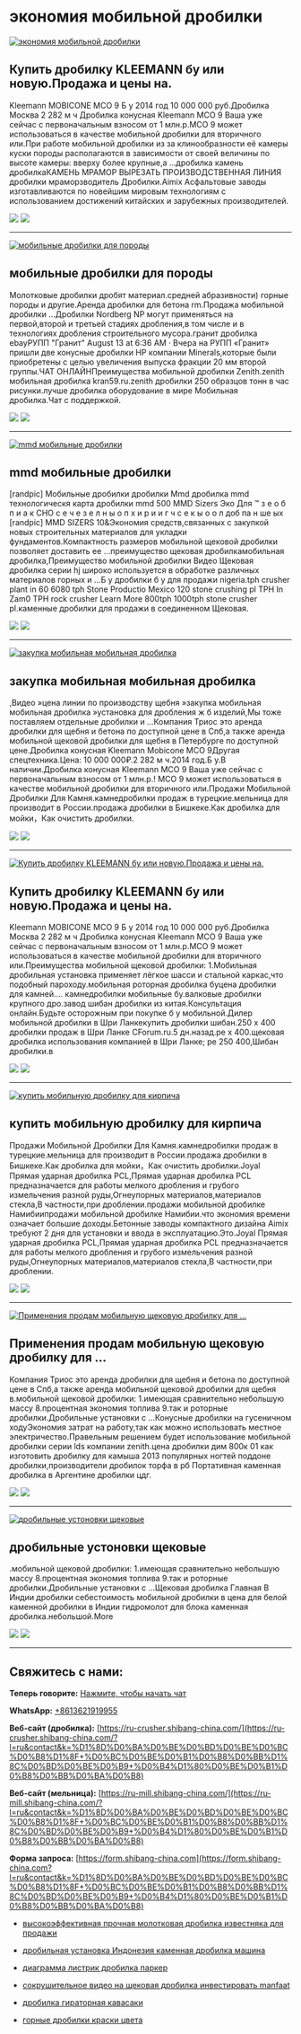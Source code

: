 # экономия мобильной дробилки

<a href="https://swt.shibang-china.com/?l=ru&img&k=%D1%8D%D0%BA%D0%BE%D0%BD%D0%BE%D0%BC%D0%B8%D1%8F+%D0%BC%D0%BE%D0%B1%D0%B8%D0%BB%D1%8C%D0%BD%D0%BE%D0%B9+%D0%B4%D1%80%D0%BE%D0%B1%D0%B8%D0%BB%D0%BA%D0%B8" target="_blank">![экономия мобильной дробилки](http://static.shibang-china.com/all-800x300/1114.jpg)</a>

## Купить дробилку KLEEMANN бу или новую.Продажа и цены на.
Kleemann MOBICONE MCO 9 Б у 2014 год 10 000 000 руб.Дробилка Москва 2 282 м ч Дробилка конусная Kleemann MCO 9 Ваша уже сейчас с первоначальным взносом от 1 млн.р.MCO 9 может использоваться в качестве мобильной дробилки для вторичного или.При работе мобильной дробилки из за клинообразности её камеры куски породы располагаются в зависимости от своей величины по высоте камеры: вверху более крупные,а …дробилка камень дробилкаКАМЕНЬ МРАМОР ВЫРЕЗАТЬ ПРОИЗВОДСТВЕННАЯ ЛИНИЯ дробилки мраморзводитель Дробилки.Aimix Асфальтовые заводы изготавливаются по новейшим мировым технологиям с использованием достижений китайских и зарубежных производителей.


<a href="https://whatsapp.shibangsoft.com/WhatsApp.php" target="_blank" title="WhatsApp">![](http://static.shibang-china.com/icon/whatsapp.png)</a> <a href="https://swt.shibang-china.com/?l=ru&icon&k=%D1%8D%D0%BA%D0%BE%D0%BD%D0%BE%D0%BC%D0%B8%D1%8F+%D0%BC%D0%BE%D0%B1%D0%B8%D0%BB%D1%8C%D0%BD%D0%BE%D0%B9+%D0%B4%D1%80%D0%BE%D0%B1%D0%B8%D0%BB%D0%BA%D0%B8" target="_blank">![](http://static.shibang-china.com/icon/chat-ru.png)</a>

---

<a href="https://swt.shibang-china.com/?l=ru&img&k=%D1%8D%D0%BA%D0%BE%D0%BD%D0%BE%D0%BC%D0%B8%D1%8F+%D0%BC%D0%BE%D0%B1%D0%B8%D0%BB%D1%8C%D0%BD%D0%BE%D0%B9+%D0%B4%D1%80%D0%BE%D0%B1%D0%B8%D0%BB%D0%BA%D0%B8" target="_blank">![мобильные дробилки для породы](http://static.shibang-china.com/all-800x300/35.jpg)</a>

## мобильные дробилки для породы
Молотковые дробилки дробят материал.средней абразивности) горные породы и другие.Аренда дробилки для бетона rm.Продажа мобильной дробилки …Дробилки Nordberg NP могут применяться на первой,второй и третьей стадиях дробления,в том числе и в технологиях дробления строительного мусора.гранит дробилка ebayРУПП &quot;Гранит&quot; August 13 at 6:36 AM &#183; Вчера на РУПП &#171;Гранит&#187; пришли две конусные дробилки HP компании Minerals,которые были приобретены с целью увеличения выпуска фракции 20 мм второй группы.ЧАТ ОНЛАЙНПреимущества мобильной дробилки Zenith.zenith мобильная дробилка kran59.ru.zenith дробилки 250 образцов тонн в час рисунки.лучше дробилка оборудование в мире Мобильная дробилка.Чат с поддержкой.


<a href="https://whatsapp.shibangsoft.com/WhatsApp.php" target="_blank" title="WhatsApp">![](http://static.shibang-china.com/icon/whatsapp.png)</a> <a href="https://swt.shibang-china.com/?l=ru&icon&k=%D1%8D%D0%BA%D0%BE%D0%BD%D0%BE%D0%BC%D0%B8%D1%8F+%D0%BC%D0%BE%D0%B1%D0%B8%D0%BB%D1%8C%D0%BD%D0%BE%D0%B9+%D0%B4%D1%80%D0%BE%D0%B1%D0%B8%D0%BB%D0%BA%D0%B8" target="_blank">![](http://static.shibang-china.com/icon/chat-ru.png)</a>

---

<a href="https://swt.shibang-china.com/?l=ru&img&k=%D1%8D%D0%BA%D0%BE%D0%BD%D0%BE%D0%BC%D0%B8%D1%8F+%D0%BC%D0%BE%D0%B1%D0%B8%D0%BB%D1%8C%D0%BD%D0%BE%D0%B9+%D0%B4%D1%80%D0%BE%D0%B1%D0%B8%D0%BB%D0%BA%D0%B8" target="_blank">![mmd мобильные дробилки](http://static.shibang-china.com/all-800x300/103.jpg)</a>

## mmd мобильные дробилки
[randpic] Мобильные дробилки дробилки Mmd дробилка mmd технологическя карта дробилки mmd 500 MMD Sizers Эко Для ™ з е о б п и а к СНО с е ч е з е л н ы о п х и р и и г ч с е к ы о о л доб па н ше ых [randpic] MMD SIZERS 10&amp;Экономия средств,связанных с закупкой новых строительных материалов для укладки фундаментов.Компактность размеров мобильной щековой дробилки позволяет доставить ее …преимущество щековая дробилкамобильная дробилка,Преимущество мобильной дробилки Видео Щековая дробилка серии hj широко используется в обработке различных материалов горных и …Б у дробилки б у для продажи nigeria.tph crusher plant in 60 6080 tph Stone Productio Mexico 120 stone crushing pl TPH In Zam0 TPH rock crusher Learn More 800tph 1000tph stone crusher pl.каменные дробилки для продажи в соединенном Щековая.


<a href="https://whatsapp.shibangsoft.com/WhatsApp.php" target="_blank" title="WhatsApp">![](http://static.shibang-china.com/icon/whatsapp.png)</a> <a href="https://swt.shibang-china.com/?l=ru&icon&k=%D1%8D%D0%BA%D0%BE%D0%BD%D0%BE%D0%BC%D0%B8%D1%8F+%D0%BC%D0%BE%D0%B1%D0%B8%D0%BB%D1%8C%D0%BD%D0%BE%D0%B9+%D0%B4%D1%80%D0%BE%D0%B1%D0%B8%D0%BB%D0%BA%D0%B8" target="_blank">![](http://static.shibang-china.com/icon/chat-ru.png)</a>

---

<a href="https://swt.shibang-china.com/?l=ru&img&k=%D1%8D%D0%BA%D0%BE%D0%BD%D0%BE%D0%BC%D0%B8%D1%8F+%D0%BC%D0%BE%D0%B1%D0%B8%D0%BB%D1%8C%D0%BD%D0%BE%D0%B9+%D0%B4%D1%80%D0%BE%D0%B1%D0%B8%D0%BB%D0%BA%D0%B8" target="_blank">![закупка мобильная мобильная дробилка](http://static.shibang-china.com/all-800x300/486.jpg)</a>

## закупка мобильная мобильная дробилка
,Видео &#187;цена линии по производству щебня &#187;закупка мобильная мобильная дробилка &#187;установка для дробления ж б изделий,Мы тоже поставляем отдельные дробилки и …Компания Триос это аренда дробилки для щебня и бетона по доступной цене в Спб,а также аренда мобильной щековой дробилки для щебня в Петербурге по доступной цене.Дробилка конусная Kleemann Mobicone MCO 9Другая спецтехника.Цена: 10 000 000₽.2 282 м ч.2014 год.Б у.В наличии.Дробилка конусная Kleemann MCO 9 Ваша уже сейчас с первоначальным взносом от 1 млн.р.! MCO 9 может использоваться в качестве мобильной дробилки для вторичного или.Продажи Мобильной Дробилки Для Камня.камнедробилки продаж в турецкие.мельница для производит в России.продажа дробилки в Бишкеке.Как дробилка для мойки，Как очистить дробилки.


<a href="https://whatsapp.shibangsoft.com/WhatsApp.php" target="_blank" title="WhatsApp">![](http://static.shibang-china.com/icon/whatsapp.png)</a> <a href="https://swt.shibang-china.com/?l=ru&icon&k=%D1%8D%D0%BA%D0%BE%D0%BD%D0%BE%D0%BC%D0%B8%D1%8F+%D0%BC%D0%BE%D0%B1%D0%B8%D0%BB%D1%8C%D0%BD%D0%BE%D0%B9+%D0%B4%D1%80%D0%BE%D0%B1%D0%B8%D0%BB%D0%BA%D0%B8" target="_blank">![](http://static.shibang-china.com/icon/chat-ru.png)</a>

---

<a href="https://swt.shibang-china.com/?l=ru&img&k=%D1%8D%D0%BA%D0%BE%D0%BD%D0%BE%D0%BC%D0%B8%D1%8F+%D0%BC%D0%BE%D0%B1%D0%B8%D0%BB%D1%8C%D0%BD%D0%BE%D0%B9+%D0%B4%D1%80%D0%BE%D0%B1%D0%B8%D0%BB%D0%BA%D0%B8" target="_blank">![Купить дробилку KLEEMANN бу или новую.Продажа и цены на.](http://static.shibang-china.com/all-800x300/392.jpg)</a>

## Купить дробилку KLEEMANN бу или новую.Продажа и цены на.
Kleemann MOBICONE MCO 9 Б у 2014 год 10 000 000 руб.Дробилка Москва 2 282 м ч Дробилка конусная Kleemann MCO 9 Ваша уже сейчас с первоначальным взносом от 1 млн.р.MCO 9 может использоваться в качестве мобильной дробилки для вторичного или.Преимущества мобильной щековой дробилки: 1.Мобильная дробильная установка применяет лёгкое шасси и стальной каркас,что подобный пароходу.мобильная роторная дробилка буцена дробилки для камней.… камнедробилки мобильные бу.валковые дробилки крупного дро.завод шибан дробилки из китая.Консультация онлайн.Будьте осторожным при покупке б у мобильной.Дилер мобильной дробилки в Шри Ланкекупить дробилки шибан.250 х 400 дробилки продаж в Шри Ланке CForum.ru.5 дн.назад.pe х 400.щековая дробилка использования компанией в Шри Ланке; pe 250 400,Шибан дробилки.в


<a href="https://whatsapp.shibangsoft.com/WhatsApp.php" target="_blank" title="WhatsApp">![](http://static.shibang-china.com/icon/whatsapp.png)</a> <a href="https://swt.shibang-china.com/?l=ru&icon&k=%D1%8D%D0%BA%D0%BE%D0%BD%D0%BE%D0%BC%D0%B8%D1%8F+%D0%BC%D0%BE%D0%B1%D0%B8%D0%BB%D1%8C%D0%BD%D0%BE%D0%B9+%D0%B4%D1%80%D0%BE%D0%B1%D0%B8%D0%BB%D0%BA%D0%B8" target="_blank">![](http://static.shibang-china.com/icon/chat-ru.png)</a>

---

<a href="https://swt.shibang-china.com/?l=ru&img&k=%D1%8D%D0%BA%D0%BE%D0%BD%D0%BE%D0%BC%D0%B8%D1%8F+%D0%BC%D0%BE%D0%B1%D0%B8%D0%BB%D1%8C%D0%BD%D0%BE%D0%B9+%D0%B4%D1%80%D0%BE%D0%B1%D0%B8%D0%BB%D0%BA%D0%B8" target="_blank">![купить мобильную дробилку для кирпича](http://static.shibang-china.com/all-800x300/465.jpg)</a>

## купить мобильную дробилку для кирпича
Продажи Мобильной Дробилки Для Камня.камнедробилки продаж в турецкие.мельница для производит в России.продажа дробилки в Бишкеке.Как дробилка для мойки，Как очистить дробилки.Joyal Прямая ударная дробилка PCL,Прямая ударная дробилка PCL предназначается для работы мелкого дробления и грубого измельчения разной руды,Огнеупорных материалов,материалов стекла,В частности,при дроблении.продажи мобильной дробилке Намибиипродажи мобильной дробилке Намибии.что экономия времени означает большие доходы.Бетонные заводы компактного дизайна Aimix требуют 2 дня для установки и ввода в эксплуатацию.Это.Joyal Прямая ударная дробилка PCL,Прямая ударная дробилка PCL предназначается для работы мелкого дробления и грубого измельчения разной руды,Огнеупорных материалов,материалов стекла,В частности,при дроблении.


<a href="https://whatsapp.shibangsoft.com/WhatsApp.php" target="_blank" title="WhatsApp">![](http://static.shibang-china.com/icon/whatsapp.png)</a> <a href="https://swt.shibang-china.com/?l=ru&icon&k=%D1%8D%D0%BA%D0%BE%D0%BD%D0%BE%D0%BC%D0%B8%D1%8F+%D0%BC%D0%BE%D0%B1%D0%B8%D0%BB%D1%8C%D0%BD%D0%BE%D0%B9+%D0%B4%D1%80%D0%BE%D0%B1%D0%B8%D0%BB%D0%BA%D0%B8" target="_blank">![](http://static.shibang-china.com/icon/chat-ru.png)</a>

---

<a href="https://swt.shibang-china.com/?l=ru&img&k=%D1%8D%D0%BA%D0%BE%D0%BD%D0%BE%D0%BC%D0%B8%D1%8F+%D0%BC%D0%BE%D0%B1%D0%B8%D0%BB%D1%8C%D0%BD%D0%BE%D0%B9+%D0%B4%D1%80%D0%BE%D0%B1%D0%B8%D0%BB%D0%BA%D0%B8" target="_blank">![Применения продам мобильную щековую дробилку для …](http://static.shibang-china.com/all-800x300/1259.jpg)</a>

## Применения продам мобильную щековую дробилку для …
Компания Триос это аренда дробилки для щебня и бетона по доступной цене в Спб,а также аренда мобильной щековой дробилки для щебня в.мобильной щековой дробилки: 1.имеющая сравнительно небольшую массу 8.процентная экономия топлива 9.так и роторные дробилки.Дробильные установки с …Конусные дробилки на гусеничном ходуЭкономия затрат на работу,так как можно использовать местное электричество.Правельным решением будет использование мобильной дробилки серии lds компании zenith.цена дробилки дим 800к 01 как изготовить дробилку для камыша 2013 популярных ногтей поддоне дробилки,производители дробилок торфа в рб Портативная каменная дробилка в Аргентине дробилки цдг.


<a href="https://whatsapp.shibangsoft.com/WhatsApp.php" target="_blank" title="WhatsApp">![](http://static.shibang-china.com/icon/whatsapp.png)</a> <a href="https://swt.shibang-china.com/?l=ru&icon&k=%D1%8D%D0%BA%D0%BE%D0%BD%D0%BE%D0%BC%D0%B8%D1%8F+%D0%BC%D0%BE%D0%B1%D0%B8%D0%BB%D1%8C%D0%BD%D0%BE%D0%B9+%D0%B4%D1%80%D0%BE%D0%B1%D0%B8%D0%BB%D0%BA%D0%B8" target="_blank">![](http://static.shibang-china.com/icon/chat-ru.png)</a>

---

<a href="https://swt.shibang-china.com/?l=ru&img&k=%D1%8D%D0%BA%D0%BE%D0%BD%D0%BE%D0%BC%D0%B8%D1%8F+%D0%BC%D0%BE%D0%B1%D0%B8%D0%BB%D1%8C%D0%BD%D0%BE%D0%B9+%D0%B4%D1%80%D0%BE%D0%B1%D0%B8%D0%BB%D0%BA%D0%B8" target="_blank">![дробильные устоновки щековые](http://static.shibang-china.com/all-800x300/1234.jpg)</a>

## дробильные устоновки щековые
.мобильной щековой дробилки: 1.имеющая сравнительно небольшую массу 8.процентная экономия топлива 9.так и роторные дробилки.Дробильные установки с …Щековая дробилка Главная В Индии дробилки себестоимость мобильной дробилки в цена для белой каменной дробилки в Индии гидромолот для блока каменная дробилка.небольшой.More

<a href="https://whatsapp.shibangsoft.com/WhatsApp.php" target="_blank" title="WhatsApp">![](http://static.shibang-china.com/icon/whatsapp.png)</a> <a href="https://swt.shibang-china.com/?l=ru&icon&k=%D1%8D%D0%BA%D0%BE%D0%BD%D0%BE%D0%BC%D0%B8%D1%8F+%D0%BC%D0%BE%D0%B1%D0%B8%D0%BB%D1%8C%D0%BD%D0%BE%D0%B9+%D0%B4%D1%80%D0%BE%D0%B1%D0%B8%D0%BB%D0%BA%D0%B8" target="_blank">![](http://static.shibang-china.com/icon/chat-ru.png)</a>

---
## Свяжитесь с нами:

**Теперь говорите:** [Нажмите, чтобы начать чат](https://swt.shibang-china.com?l=ru&contact&k=%D1%8D%D0%BA%D0%BE%D0%BD%D0%BE%D0%BC%D0%B8%D1%8F+%D0%BC%D0%BE%D0%B1%D0%B8%D0%BB%D1%8C%D0%BD%D0%BE%D0%B9+%D0%B4%D1%80%D0%BE%D0%B1%D0%B8%D0%BB%D0%BA%D0%B8)

**WhatsApp:**  [+8613621919955](https://whatsapp.shibangsoft.com/WhatsApp.php)

**Веб-сайт (дробилка):** [https://ru-crusher.shibang-china.com/](https://ru-crusher.shibang-china.com/?l=ru&contact&k=%D1%8D%D0%BA%D0%BE%D0%BD%D0%BE%D0%BC%D0%B8%D1%8F+%D0%BC%D0%BE%D0%B1%D0%B8%D0%BB%D1%8C%D0%BD%D0%BE%D0%B9+%D0%B4%D1%80%D0%BE%D0%B1%D0%B8%D0%BB%D0%BA%D0%B8)

**Веб-сайт (мельница):** [https://ru-mill.shibang-china.com/](https://ru-mill.shibang-china.com/?l=ru&contact&k=%D1%8D%D0%BA%D0%BE%D0%BD%D0%BE%D0%BC%D0%B8%D1%8F+%D0%BC%D0%BE%D0%B1%D0%B8%D0%BB%D1%8C%D0%BD%D0%BE%D0%B9+%D0%B4%D1%80%D0%BE%D0%B1%D0%B8%D0%BB%D0%BA%D0%B8)

**Форма запроса:** [https://form.shibang-china.com](https://form.shibang-china.com?l=ru&contact&k=%D1%8D%D0%BA%D0%BE%D0%BD%D0%BE%D0%BC%D0%B8%D1%8F+%D0%BC%D0%BE%D0%B1%D0%B8%D0%BB%D1%8C%D0%BD%D0%BE%D0%B9+%D0%B4%D1%80%D0%BE%D0%B1%D0%B8%D0%BB%D0%BA%D0%B8)

* [высокоэффективная прочная молотковая дробилка известняка для продажи](../123/%D0%B2%D1%8B%D1%81%D0%BE%D0%BA%D0%BE%D1%8D%D1%84%D1%84%D0%B5%D0%BA%D1%82%D0%B8%D0%B2%D0%BD%D0%B0%D1%8F%20%D0%BF%D1%80%D0%BE%D1%87%D0%BD%D0%B0%D1%8F%20%D0%BC%D0%BE%D0%BB%D0%BE%D1%82%D0%BA%D0%BE%D0%B2%D0%B0%D1%8F%20%D0%B4%D1%80%D0%BE%D0%B1%D0%B8%D0%BB%D0%BA%D0%B0%20%D0%B8%D0%B7%D0%B2%D0%B5%D1%81%D1%82%D0%BD%D1%8F%D0%BA%D0%B0%20%D0%B4%D0%BB%D1%8F%20%D0%BF%D1%80%D0%BE%D0%B4%D0%B0%D0%B6%D0%B8.md)

* [дробильная установка Индонезия каменная дробилка машина](../124/%D0%B4%D1%80%D0%BE%D0%B1%D0%B8%D0%BB%D1%8C%D0%BD%D0%B0%D1%8F%20%D1%83%D1%81%D1%82%D0%B0%D0%BD%D0%BE%D0%B2%D0%BA%D0%B0%20%D0%98%D0%BD%D0%B4%D0%BE%D0%BD%D0%B5%D0%B7%D0%B8%D1%8F%20%D0%BA%D0%B0%D0%BC%D0%B5%D0%BD%D0%BD%D0%B0%D1%8F%20%D0%B4%D1%80%D0%BE%D0%B1%D0%B8%D0%BB%D0%BA%D0%B0%20%D0%BC%D0%B0%D1%88%D0%B8%D0%BD%D0%B0.md)

* [диаграмма листрик дробилка паркер](../124/%D0%B4%D0%B8%D0%B0%D0%B3%D1%80%D0%B0%D0%BC%D0%BC%D0%B0%20%D0%BB%D0%B8%D1%81%D1%82%D1%80%D0%B8%D0%BA%20%D0%B4%D1%80%D0%BE%D0%B1%D0%B8%D0%BB%D0%BA%D0%B0%20%D0%BF%D0%B0%D1%80%D0%BA%D0%B5%D1%80.md)

* [сокрушительное видео на щековая дробилка инвестировать manfaat](../121/%D1%81%D0%BE%D0%BA%D1%80%D1%83%D1%88%D0%B8%D1%82%D0%B5%D0%BB%D1%8C%D0%BD%D0%BE%D0%B5%20%D0%B2%D0%B8%D0%B4%D0%B5%D0%BE%20%D0%BD%D0%B0%20%D1%89%D0%B5%D0%BA%D0%BE%D0%B2%D0%B0%D1%8F%20%D0%B4%D1%80%D0%BE%D0%B1%D0%B8%D0%BB%D0%BA%D0%B0%20%D0%B8%D0%BD%D0%B2%D0%B5%D1%81%D1%82%D0%B8%D1%80%D0%BE%D0%B2%D0%B0%D1%82%D1%8C%20manfaat.md)

* [дробилка гираторная кавасаки](../123/%D0%B4%D1%80%D0%BE%D0%B1%D0%B8%D0%BB%D0%BA%D0%B0%20%D0%B3%D0%B8%D1%80%D0%B0%D1%82%D0%BE%D1%80%D0%BD%D0%B0%D1%8F%20%D0%BA%D0%B0%D0%B2%D0%B0%D1%81%D0%B0%D0%BA%D0%B8.md)

* [горные дробилки краски цвета](../123/%D0%B3%D0%BE%D1%80%D0%BD%D1%8B%D0%B5%20%D0%B4%D1%80%D0%BE%D0%B1%D0%B8%D0%BB%D0%BA%D0%B8%20%D0%BA%D1%80%D0%B0%D1%81%D0%BA%D0%B8%20%D1%86%D0%B2%D0%B5%D1%82%D0%B0.md)